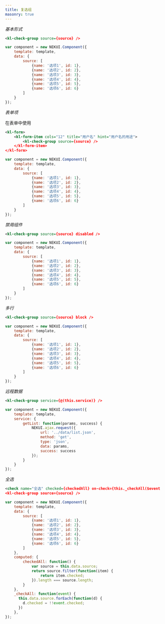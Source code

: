 ```yaml
---
title: 复选组
masonry: true
---
```


<!-- demo_start -->
*基本形式*
<div class="m-example"></div>

```xml
<kl-check-group source={source} />
```

```javascript
var component = new NEKUI.Component({
    template: template,
    data: {
        source: [
            {name: '选项1', id: 1},
            {name: '选项2', id: 2},
            {name: '选项3', id: 3},
            {name: '选项4', id: 4},
            {name: '选项5', id: 5},
            {name: '选项6', id: 6}
        ]
    }
});
```
<!-- demo_end -->

<!-- demo_start -->
*表单项*

在表单中使用

<div class="m-example"></div>

```xml
<kl-form>
    <kl-form-item cols="12" title="用户名" hint="用户名的用途">
        <kl-check-group source={source} />
    </kl-form-item>
</kl-form>
```

```javascript
var component = new NEKUI.Component({
    template: template,
    data: {
        source: [
            {name: '选项1', id: 1},
            {name: '选项2', id: 2},
            {name: '选项3', id: 3},
            {name: '选项4', id: 4},
            {name: '选项5', id: 5},
            {name: '选项6', id: 6}
        ]
    }
});
```
<!-- demo_end -->

<!-- demo_start -->
*禁用组件*
<div class="m-example"></div>

```xml
<kl-check-group source={source} disabled />
```

```javascript
var component = new NEKUI.Component({
    template: template,
    data: {
        source: [
            {name: '选项1', id: 1},
            {name: '选项2', id: 2},
            {name: '选项3', id: 3},
            {name: '选项4', id: 4},
            {name: '选项5', id: 5},
            {name: '选项6', id: 6}
        ]
    }
});
```
<!-- demo_end -->

<!-- demo_start -->
*多行*
<div class="m-example"></div>

```xml
<kl-check-group source={source} block />
```

```javascript
var component = new NEKUI.Component({
    template: template,
    data: {
        source: [
            {name: '选项1', id: 1},
            {name: '选项2', id: 2},
            {name: '选项3', id: 3},
            {name: '选项4', id: 4},
            {name: '选项5', id: 5},
            {name: '选项6', id: 6}
        ]
    }
});
```
<!-- demo_end -->

<!-- demo_start -->
*远程数据*
<div class="m-example"></div>

```xml
<kl-check-group service={@(this.service)} />
```

```javascript
var component = new NEKUI.Component({
    template: template,
    service: {
        getList: function(params, success) {
            NEKUI.ajax.request({
                url: '../data/list.json',
                method: 'get',
                type: 'json',
                data: params,
                success: success
            });
        }
    }
});
```
<!-- demo_end -->

<!-- demo_start -->
*全选*
<div class="m-example"></div>

```xml
<check name="全选" checked={checkedAll} on-check={this._checkAll($event)} />
<kl-check-group source={source} />
```

```javascript
var component = new NEKUI.Component({
    template: template,
    data: {
        source: [
            {name: '选项1', id: 1},
            {name: '选项2', id: 2},
            {name: '选项3', id: 3},
            {name: '选项4', id: 4},
            {name: '选项5', id: 5},
            {name: '选项6', id: 6}
        ]
    },
    computed: {
        checkedAll: function() {
            var source = this.data.source;
            return source.filter(function(item) {
                return item.checked;
            }).length === source.length;
        }
    },
    _checkAll: function(event) {
      this.data.source.forEach(function(d) {
        d.checked = !!event.checked;
      })
    },
});
```
<!-- demo_end -->
